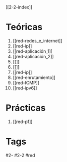 [[2-2-index]]
# Teóricas
1. [[red-redes_e_internet]]
2. [[red-ip]]
3. [[red-aplicación_1]]
4. [[red-aplicación_2]]
5. [[]]
6. [[]]
7. [[red-ip]]
8. [[red-enrutamiento]]
9. [[red-ICMP]]
10. [[red-ipv6]]
# Prácticas
1. [[red-p1]]
# Tags
#2- 
#2-2 
#red